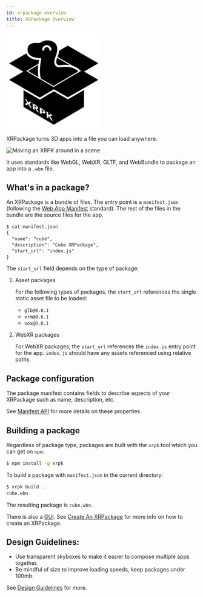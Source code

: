 ```yaml
---
id: xrpackage-overview
title: XRPackage Overview
---
```


<img src="/img/xrpk-logo.png" width="250px" height="250px" />

XRPackage turns 3D apps into a file you can load anywhere.

![Moving an XRPK around in a scene](/img/xrpks.gif)

It uses standards like WebGL, WebXR, GLTF, and WebBundle to package an app into a `.wbn` file.

## What's in a package?

An XRPackage is a bundle of files. The entry point is a `manifest.json` (following the <a href="https://developer.mozilla.org/en-US/docs/Web/Manifest" target="_blank" rel="noopener noreferrer">Web App Manifest</a> standard). The rest of the files in the bundle are the source files for the app.

```
$ cat manifest.json
{
  "name": "cube",
  "description": "Cube XRPackage",
  "start_url": "index.js"
}
```

The `start_url` field depends on the type of package:

1. Asset packages

   For the following types of packages, the `start_url` references the single static asset file to be loaded:

   - `glb@0.0.1`
   - `vrm@0.0.1`
   - `vox@0.0.1`

2) WebXR packages

   For WebXR packages, the `start_url` references the `index.js` entry point for the app. `index.js` should have any assets referenced using relative paths.

## Package configuration

The package manifest contains fields to describe aspects of your XRPackage such as name, description, etc.

See [Manifest API](./manifest-api.md) for more details on these properties.

## Building a package

Regardless of package type, packages are built with the `xrpk` tool which you can get on `npm`:

```bash
$ npm install -g xrpk
```

To build a package with `manifest.json` in the current directory:

```bash
$ xrpk build .
cube.wbn
```

The resulting package is `cube.wbn`.

There is also a [GUI](https://utils.webaverse.com/). See [Create An XRPackage](./creating-an-xrpk.md) for more info on how to create an XRPackage.

## Design Guidelines:

- Use transparent skyboxes to make it easier to compose multiple apps together.
- Be mindful of size to improve loading speeds, keep packages under 100mb.

See [Design Guidelines](./xrpackage-design-guidelines.md) for more.

